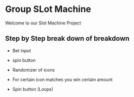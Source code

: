 # Group SLot Machine

Welcome to our Slot Machine Project 

## Step by Step break down of breakdown 

* Bet input

* spin button

* Randomizer of icons 

* For certain icon matches you win certain amount 

* Spin button (Loops)



